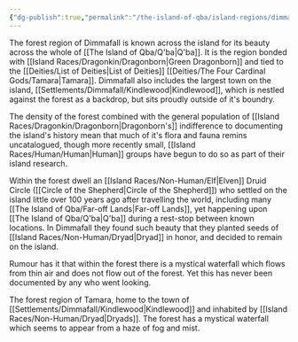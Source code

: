 ```yaml
---
{"dg-publish":true,"permalink":"/the-island-of-qba/island-regions/dimmafall/"}
---
```



The forest region of Dimmafall is known across the island for its beauty across the whole of [[The Island of Qba/Q'ba\|Q'ba]]. It is the region bonded with [[Island Races/Dragonkin/Dragonborn\|Green Dragonborn]] and tied to the [[Deities/List of Deities\|List of Deities]] [[Deities/The Four Cardinal Gods/Tamara\|Tamara]]. Dimmafall also includes the largest town on the island, [[Settlements/Dimmafall/Kindlewood\|Kindlewood]], which is nestled against the forest as a backdrop, but sits proudly outside of it's boundry. 

The density of the forest combined with the general population of [[Island Races/Dragonkin/Dragonborn\|Dragonborn's]] indifference to documenting the island's history mean that much of it's flora and fauna remins uncatalogued, though more recently small, [[Island Races/Human/Human\|Human]] groups have begun to do so as part of their island research. 

Within the forest dwell an [[Island Races/Non-Human/Elf\|Elven]] Druid Circle ([[Circle of the Shepherd\|Circle of the Shepherd]]) who settled on the island little over 100 years ago after travelling the world, including many [[The Island of Qba/Far-off Lands\|Far-off Lands]], yet happening upon [[The Island of Qba/Q'ba\|Q'ba]] during a rest-stop between known locations. In Dimmafall they found such beauty that they planted seeds of [[Island Races/Non-Human/Dryad\|Dryad]] in honor, and decided to remain on the island.

Rumour has it that within the forest there is a mystical waterfall which flows from thin air and does not flow out of the forest. Yet this has never been documented by any who went looking.

The forest region of Tamara, home to the town of [[Settlements/Dimmafall/Kindlewood\|Kindlewood]] and inhabited by [[Island Races/Non-Human/Dryad\|Dryads]].  The forest has a mystical waterfall which seems to appear from a haze of fog and mist.

